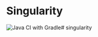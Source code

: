 # Singularity

![Java CI with Gradle](https://github.com/ibtsoft/hercule/workflows/Java%20CI%20with%20Gradle/badge.svg?branch=master)#   s i n g u l a r i t y  
 